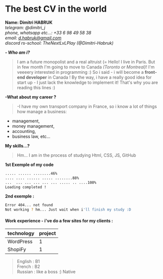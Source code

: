 # The best CV in the world

**Name: Dimitri HABRUK**  
*telegram: @dimitri_j*  
*phone, whatsapp etc...: +33 6 98 49 58 38*  
*email: d.habruk@gmail.com*  
*discord rs-school: TheNextLvLPlay (@Dimitri-Habruk)*  

*__- Who am i?__* 
>I am a future monopolist and a real altruist (=
> Hello! I live in Paris. But in few month I'm going to move to Canada *(Toronto or Montreal)*!
I'm veeeery interested in programming :) So i said - i will become a **front-end developer** in Canada ! 
By the way, i have a really good idea for start up - I just lack the knowledge to implement it! That's why you are reading this lines :)

__-What about my career ?__
>-I have my own transport company in France, so i know a lot of things how manage a business: 
- management, 
- money management,
- accounting, 
- business law, etc...


**My skills...?**  
>Hm... I am in the process of studying Html, CSS, JS, GitHub

**1st Exemple of my code**
```sh
..... ...... ........46%
.... .... ...... ..... ........88%
...  ... ... ... ... ... ..... .. ....100%
Loading completed !
```
**2nd exemple :**
```sh
Error 404... not found
Not working ? hm... Just wait when i'll finish my study :D
```
#### Work experience - i've do a few sites for my clients : 
| technology | project |
| ------ | ------ |
|WordPress|1|
|ShopiFy|1|

>English : B1  
>French : B2  
>Russian : like a boss :) Native

